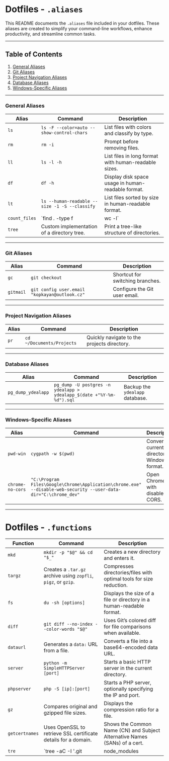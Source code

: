 # Dotfiles - `.aliases`

This README documents the `.aliases` file included in your dotfiles. These aliases are created to simplify your command-line workflows, enhance productivity, and streamline common tasks.

---

## Table of Contents

1. [General Aliases](#general-aliases)
2. [Git Aliases](#git-aliases)
3. [Project Navigation Aliases](#project-navigation-aliases)
5. [Database Aliases](#database-aliases)
6. [Windows-Specific Aliases](#windows-specific-aliases)

---

### General Aliases

| Alias             | Command                                                                                           | Description                                             |
|-------------------|---------------------------------------------------------------------------------------------------|---------------------------------------------------------|
| `ls`             | `ls -F --color=auto --show-control-chars`                                                        | List files with colors and classify by type.           |
| `rm`             | `rm -i`                                                                                          | Prompt before removing files.                          |
| `ll`             | `ls -l -h`                                                                                       | List files in long format with human-readable sizes.    |
| `df`             | `df -h`                                                                                          | Display disk space usage in human-readable format.      |
| `lt`             | `ls --human-readable --size -1 -S --classify`                                                    | List files sorted by size in human-readable format.     |
| `count_files`    | `find . -type f | wc -l`                                                                          | Count the number of files in the current directory.     |
| `tree`           | Custom implementation of a directory tree.                                                       | Print a tree-like structure of directories.            |

---

### Git Aliases

| Alias     | Command                                | Description                    |
|-----------|----------------------------------------|--------------------------------|
| `gc`      | `git checkout`                        | Shortcut for switching branches. |
| `gitmail` | `git config user.email "kopkayan@outlook.cz"` | Configure the Git user email. |

---

### Project Navigation Aliases

| Alias   | Command                                 | Description                                     |
|---------|-----------------------------------------|-------------------------------------------------|
| `pr`    | `cd ~/Documents/Projects`              | Quickly navigate to the projects directory.    |

---


### Database Aliases

| Alias              | Command                                                                                 | Description                             |
|--------------------|-----------------------------------------------------------------------------------------|-----------------------------------------|
| `pg_dump_ydealapp` | `pg_dump -U postgres -n ydealapp > ydealapp_$(date +"%Y-%m-%d").sql`                    | Backup the `ydealapp` database.         |

---

### Windows-Specific Aliases

| Alias          | Command                                                                                   | Description                                      |
|-----------------|-------------------------------------------------------------------------------------------|--------------------------------------------------|
| `pwd-win`      | `cygpath -w $(pwd)`                                                                       | Convert the current directory to Windows format. |
| `chrome-no-cors` | `"C:\Program Files\Google\Chrome\Application\chrome.exe" --disable-web-security --user-data-dir="C:\chrome_dev"` | Open Chrome with disabled CORS. |

---

# Dotfiles - `.functions`



| Function          | Command                                                                                      | Description                                                                 |
|-------------------|----------------------------------------------------------------------------------------------|-----------------------------------------------------------------------------|
| `mkd`            | `mkdir -p "$@" && cd "$_"`                                                                   | Creates a new directory and enters it.                                      |
| `targz`          | Creates a `.tar.gz` archive using `zopfli`, `pigz`, or `gzip`.                               | Compresses directories/files with optimal tools for size reduction.         |
| `fs`             | `du -sh [options]`                                                                           | Displays the size of a file or directory in a human-readable format.        |
| `diff`           | `git diff --no-index --color-words "$@"`                                                     | Uses Git’s colored diff for file comparisons when available.                |
| `dataurl`        | Generates a `data:` URL from a file.                                                         | Converts a file into a base64-encoded data URL.                             |
| `server`         | `python -m SimpleHTTPServer [port]`                                                          | Starts a basic HTTP server in the current directory.                        |
| `phpserver`      | `php -S [ip]:[port]`                                                                         | Starts a PHP server, optionally specifying the IP and port.                 |
| `gz`             | Compares original and gzipped file sizes.                                                    | Displays the compression ratio for a file.                                  |
| `getcertnames`   | Uses OpenSSL to retrieve SSL certificate details for a domain.                               | Shows the Common Name (CN) and Subject Alternative Names (SANs) of a cert.  |
| `tre`            | `tree -aC -I '.git|node_modules|bower_components' --dirsfirst "$@" | less -FRNX`                        | Displays a tree structure of directories with hidden files and color.       |

